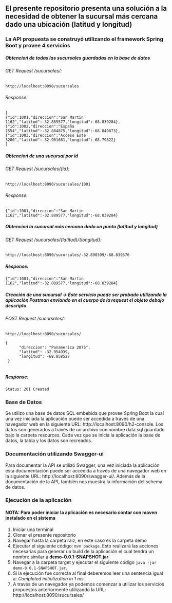 ## El presente repositorio presenta una solución a la necesidad de obtener la sucursal más cercana dado una ubicación (latitud y longitud)

### La API propuesta se construyó utilizando el framework Spring Boot y provee 4 servicios 

  ##### Obtencioń de todas las sucursales guardadas en la base de datos
  
  ###### GET Request /sucursales/: 
  ```
  http://localhost:8090/sucursales
  ```
  ###### Response:
  ```
  [
  {"id":1001,"direccion":"San Martin 1162","latitud":-32.889577,"longitud":-68.839284},
  {"id":1002,"direccion":"España 1554","latitud":-32.884875,"longitud":-68.840873},
  {"id":1003,"direccion":"Acceso Este 3280","latitud":-32.901681,"longitud":-68.79822}
  ]
  ```
  ##### Obtencioń de una sucursal por id
  ###### GET Request /sucursales/{id}:
  ```
  http://localhost:8090/sucursales/1001
  ```
  ###### Response:
  ```
  {"id":1001,"direccion":"San Martin 1162","latitud":-32.889577,"longitud":-68.839284}
  ```
  
  ##### Obtencioń la sucursal más cercana dado un punto (latitud y longitud)
  ###### GET Request /sucursales/{latitud}/{longitud}:
  ```
  http://localhost:8090/sucursales/-32.890399/-68.839576
  ```
  ##### Response:
  ```
  {"id":1001,"direccion":"San Martin 1162","latitud":-32.889577,"longitud":-68.839284}
  ```
  
  ##### Creación de una sucursal -> Este servicio puede ser probado utilizando la aplicación Postman enviando en el cuerpo de la request el objeto debajo descripto
  ###### POST Request /sucursales/:
  ```
  http://localhost:8090/sucursales/
  
  {
        "direccion": "Panamerica 2875",
        "latitud": -32.954939,
        "longitud": -68.858527
   }
    
  ```
  ##### Response:
  ```
  Status: 201 Created
  ```

### Base de Datos
Se utilizo una base de datos SQL embebida que provee Spring Boot la cual una vez iniciada la aplicación puede ser accedida a través de una navegador web 
en la siguiente URL: http://localhost:8090/h2-console.
Los datos son generados a través de un archivo con nombre data.sql guardado bajo la carpeta resources. Cada vez que se inicia la aplicación la base de datos, 
la tabla y los datos son recreados.

### Documentación utilizando Swagger-ui
Para documentar la API se utilizó Swagger, una vez iniciada la aplicación esta documentación puede ser accedida a través de una navegador web en la siguiente 
URL: http://localhost:8090/swagger-ui/. Además de la documentación de la API, también nos muestra la información del schema de datos.

### Ejecución de la aplicación
#### NOTA: Para poder iniciar la aplicación es necesario contar con maven instalado en el sistema

1. Iniciar una terminal
1. Clonar el presente repositorio
1. Navegar hasta la carpeta raiz, en este caso es la carpeta demo
1. Ejecutar el siguiente código:  ``` mvn package ```. Esto realizará las acciones necesarias para generar un build de la aplicación el cual tendrá un nombre similar a **demo-0.0.1-SNAPSHOT.jar**
1. Navegar a la carpeta target y ejecutar el siguiente código ``` java -jar demo-0.0.1-SNAPSHOT.jar ```.
1. Si la ejecución fue correcta al final deberemos leer una sentencia igual a: _Completed initialization in 1 ms_
1. A través de un navegador ya podemos comenzar a utilizar los servicios propuestos anteriormente utilizando la URL: http://localhost:8090/sucursales/

